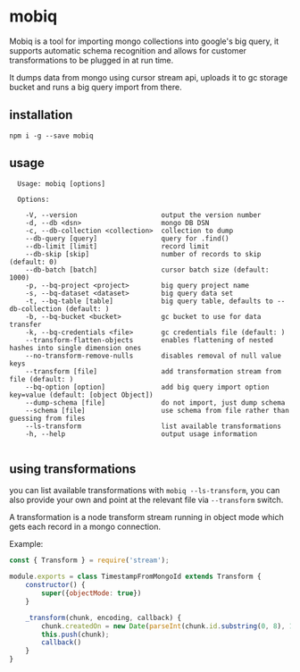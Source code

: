 # mobiq

Mobiq is a tool for importing mongo collections into google's big query, it supports automatic schema recognition and allows for customer transformations to be plugged in at run time.

It dumps data from mongo using cursor stream api, uploads it to gc storage bucket and runs a big query import from there.

## installation

```
npm i -g --save mobiq
```

## usage

```
  Usage: mobiq [options]

  Options:

    -V, --version                     output the version number
    -d, --db <dsn>                    mongo DB DSN
    -c, --db-collection <collection>  collection to dump
    --db-query [query]                query for .find()
    --db-limit [limit]                record limit
    --db-skip [skip]                  number of records to skip (default: 0)
    --db-batch [batch]                cursor batch size (default: 1000)
    -p, --bq-project <project>        big query project name
    -s, --bq-dataset <dataset>        big query data set
    -t, --bq-table [table]            big query table, defaults to --db-collection (default: )
    -b, --bq-bucket <bucket>          gc bucket to use for data transfer
    -k, --bq-credentials <file>       gc credentials file (default: )
    --transform-flatten-objects       enables flattening of nested hashes into single dimension ones
    --no-transform-remove-nulls       disables removal of null value keys
    --transform [file]                add transformation stream from file (default: )
    --bq-option [option]              add big query import option key=value (default: [object Object])
    --dump-schema [file]              do not import, just dump schema
    --schema [file]                   use schema from file rather than guessing from files
    --ls-transform                    list available transformations
    -h, --help                        output usage information


```

## using transformations

you can list available transformations with `mobiq --ls-transform`, you can also provide your own and point at the relevant file via `--transform` switch.

A transformation is a node transform stream running in object mode which gets each record in a mongo connection.

Example:

```node.js
const { Transform } = require('stream');

module.exports = class TimestampFromMongoId extends Transform {
    constructor() {
        super({objectMode: true})
    }

    _transform(chunk, encoding, callback) {
        chunk.createdOn = new Date(parseInt(chunk.id.substring(0, 8), 16) * 1000);
        this.push(chunk);
        callback()
    }
}
```
